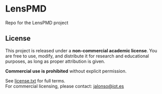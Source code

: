 # LensPMD
Repo for the LensPMD project

## License

This project is released under a **non-commercial academic license**. You are free to use, modify, and distribute it for research and educational purposes, as long as proper attribution is given.

**Commercial use is prohibited** without explicit permission.

See [license.txt](license.txt) for full terms.  
For commercial licensing, please contact: jalonso@iot.es

